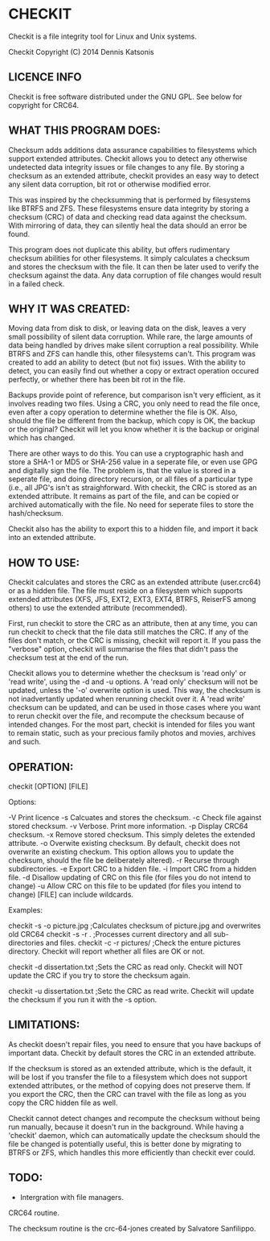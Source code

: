 CHECKIT
=======

Checkit is a file integrity tool for Linux and Unix systems.

Checkit Copyright (C) 2014 Dennis Katsonis

LICENCE INFO
------------

Checkit is free software distributed under the GNU GPL.  See below for
copyright for CRC64.

WHAT THIS PROGRAM DOES:
-----------------------

Checksum adds additions data assurance capabilities to filesystems which
support extended attributes.  Checkit allows you to detect any otherwise
undetected data integrity issues or file changes to any file.  By storing
a checksum as an extended attribute, checkit provides an easy way to
detect any silent data corruption, bit rot or otherwise modified error.

This was inspired by the checksumming that is performed by filesystems
like BTRFS and ZFS.  These filesystems ensure data integrity by storing
a checksum (CRC) of data and checking read data against the checksum.
With mirroring of data, they can silently heal the data should an error
be found.

This program does not duplicate this ability, but offers rudimentary
checksum abilities for other filesystems.  It simply calculates a
checksum and stores the checksum with the file.  It can then be later
used to verify the checksum against the data.  Any data corruption of
file changes would result in a failed check.

WHY IT WAS CREATED:
-------------------

Moving data from disk to disk, or leaving data on the disk, leaves a
very small possibility of silent data corruption.  While rare, the large
amounts of data being handled by drives make silent corruption a real
possibility.  While BTRFS and ZFS can handle this, other filesystems
can't.  This program was created to add an ability to detect (but not
fix) issues.  With the ability to detect, you can easily find out whether
a copy or extract operation occured perfectly, or whether there has been
bit rot in the file.

Backups provide point of reference, but comparison isn't very efficient,
as it involves reading two files.  Using a CRC, you only need to read
the file once, even after a copy operation to determine whether the file
is OK.  Also, should the file be different from the backup, which copy
is OK, the backup or the original?  Checkit will let you know whether
it is the backup or original which has changed.

There are other ways to do this.  You can use a cryptographic hash
and store a SHA-1 or MD5 or SHA-256 value in a seperate file, or even
use GPG and digitally sign the file.  The problem is, that the value
is stored in a seperate file, and doing directory recursion, or all
files of a particular type (i.e., all JPG's isn't as straighforward.
With checkit, the CRC is stored as an extended attribute.  It remains
as part of the file, and can be copied or archived automatically with
the file.  No need for seperate files to store the hash/checksum.

Checkit also has the ability to export this to a hidden file, and import
it back into an extended attribute.

HOW TO USE:
-----------

Checkit calculates and stores the CRC as an extended attribute
(user.crc64) or as a hidden file.  The file must reside on a filesystem
which supports extended attributes (XFS, JFS, EXT2, EXT3, EXT4, BTRFS,
ReiserFS among others) to use the extended attribute (recommended).

First, run checkit to store the CRC as an attribute, then at any time,
you can run checkit to check that the file data still matches the CRC.
If any of the files don't match, or the CRC is missing, checkit will
report it.  If you pass the "verbose" option, checkit will summarise
the files that didn't pass the checksum test at the end of the run.

Checkit allows you to determine whether the checksum is 'read only'
or 'read write', using the -d and -u options.  A 'read only' checksum
will not be updated, unless the '-o' overwrite option is used.  This
way, the checksum is not inadvertantly updated when rerunning checkit
over it.  A 'read write' checksum can be updated, and can be used in
those cases where you want to rerun checkit over the file, and
recompute the checksum because of intended changes.  For the most 
part, checkit is intended for files you want to remain static,
such as your precious family photos and movies, archives and such.



OPERATION:
----------

checkit [OPTION] [FILE]

Options:

-V	Print licence
-s	Calcuates and stores the checksum.
-c	Check file against stored checksum.
-v	Verbose.  Print more information.
-p	Display CRC64 checksum.
-x	Remove stored checksum.  This simply deletes the extended
attribute.
-o	Overwite existing checksum.  By default, checkit does not
overwrite an existing checkum.	This option allows you to update the
checksum, should the file be deliberately altered).
-r	Recurse through subdirectories.
-e	Export CRC to a hidden file.
-i	Import CRC from a hidden file.
-d	Disallow updating of CRC on this file
(for files you do not intend to change)
-u	Allow CRC on this file to be updated (for files you intend
to change)
[FILE] can include wildcards.

Examples:

checkit -s -o picture.jpg	;Calculates checksum of picture.jpg and
overwrites old CRC64
checkit -s -r .			;Processes current directory and all
sub-directories and files.
checkit -c -r pictures/		;Check the enture pictures
directory. Checkit will report whether all files are OK or not.

checkit \-d  dissertation.txt	;Sets the CRC as read only.
Checkit will NOT update the CRC if you try to store the checksum again.

checkit \-u dissertation.txt	;Setc the CRC as read write.
Checkit will update the checksum if you run it with the -s option.

LIMITATIONS:
------------

As checkit doesn't repair files, you need to ensure that you have backups
of important data.  Checkit by default stores the CRC in an extended
attribute.

If the checksum is stored as an extended attribute, which is the default,
it will be lost if you transfer the file to a filesystem which does not
support extended attributes, or the method of copying does not preserve
them.  If you export the CRC, then the CRC can travel with the file as long
as you copy the CRC hidden file as well.

Checkit cannot detect changes and recompute the checksum without being run
manually, because it doesn't run in the background.  While having a 'checkit'
daemon, which can automatically update the checksum should the file be
changed is potentially useful, this is better done by migrating to BTRFS
or ZFS, which handles this more efficiently than checkit ever could.

TODO:
-----

* Intergration with file managers.

CRC64 routine.

The checksum routine is the crc-64-jones created by Salvatore Sanfilippo.
